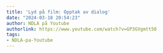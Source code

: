 ```yaml
---
title: 'Lyd på film: Opptak av dialog'
date: "2024-03-18 20:54:23"
author: NDLA på Youtube
authorlink: https://www.youtube.com/watch?v=GP3GVgmtt50
tags:
- NDLA-pa-Youtube
---
```

